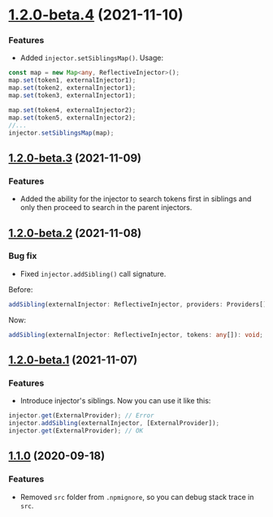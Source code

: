 <a name="1.2.0-beta.4"></a>
# [1.2.0-beta.4](https://github.com/ts-stack/di/releases/tag/1.2.0-beta.4) (2021-11-10)

### Features

- Added `injector.setSiblingsMap()`. Usage:

```ts
const map = new Map<any, ReflectiveInjector>();
map.set(token1, externalInjector1);
map.set(token2, externalInjector1);
map.set(token3, externalInjector1);

map.set(token4, externalInjector2);
map.set(token5, externalInjector2);
//...
injector.setSiblingsMap(map);
```

<a name="1.2.0-beta.3"></a>
## [1.2.0-beta.3](https://github.com/ts-stack/di/releases/tag/1.2.0-beta.3) (2021-11-09)

### Features

- Added the ability for the injector to search tokens first in siblings and only then proceed
to search in the parent injectors.

<a name="1.2.0-beta.2"></a>
## [1.2.0-beta.2](https://github.com/ts-stack/di/releases/tag/1.2.0-beta.2) (2021-11-08)

### Bug fix

- Fixed `injector.addSibling()` call signature.

Before:

```ts
addSibling(externalInjector: ReflectiveInjector, providers: Providers[]): void;
```

Now:

```ts
addSibling(externalInjector: ReflectiveInjector, tokens: any[]): void;
```

<a name="1.2.0-beta.1"></a>
## [1.2.0-beta.1](https://github.com/ts-stack/di/releases/tag/1.2.0-beta.1) (2021-11-07)

### Features

- Introduce injector's siblings. Now you can use it like this:

```ts
injector.get(ExternalProvider); // Error
injector.addSibling(externalInjector, [ExternalProvider]);
injector.get(ExternalProvider); // OK
```

<a name="1.1.0"></a>
## [1.1.0](https://github.com/ts-stack/di/releases/tag/1.1.0) (2020-09-18)

### Features

- Removed `src` folder from `.npmignore`, so you can debug stack trace in `src`.